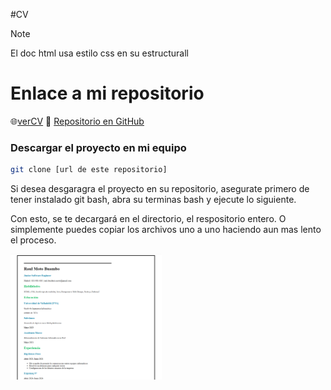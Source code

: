 #CV
> [!NOTE]
> El doc html usa estilo css en su estructurall

# Enlace a mi repositorio
🌐[verCV](https://raulmoto.github.io/roadmap.sh-solutions/)
📂 [Repositorio en GitHub](https://github.com/raulmoto/roadmap.sh-solutions)


### Descargar el proyecto en mi equipo
```bash
git clone [url de este repositorio]
```
<p>
	Si desea desgaragra el proyecto en su repositorio, asegurate primero de tener instalado git bash, abra su terminas bash y ejecute
	lo siguiente.
</p>

<p>
	Con esto, se te decargará en el directorio, el respositorio entero. O simplemente puedes copiar los archivos uno a uno haciendo 
	aun  mas lento el proceso.
</p>
</p>
<p align="left">
  <a href='index.html'>
    <img width="48%" src="./cv.png" />
  </a>
</p>